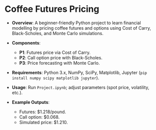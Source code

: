 # Coffee Futures Pricing

- **Overview**: A beginner-friendly Python project to learn financial modelling by pricing coffee futures and options using Cost of Carry, Black-Scholes, and Monte Carlo simulations.

- **Components**:
  - **P1**: Futures price via Cost of Carry.
  - **P2**: Call option price with Black-Scholes.
  - **P3**: Price forecasting with Monte Carlo.
 
- **Requirements**: Python 3.x, NumPy, SciPy, Matplotlib, Jupyter (`pip install numpy scipy matplotlib jupyter`).

- **Usage**: Run `Project.ipynb`; adjust parameters (spot price, volatility, etc.).

- **Example Outputs**:
  - Futures: \$1.218/pound.
  - Call option: \$0.068.
  - Simulated price: \$1.210.
